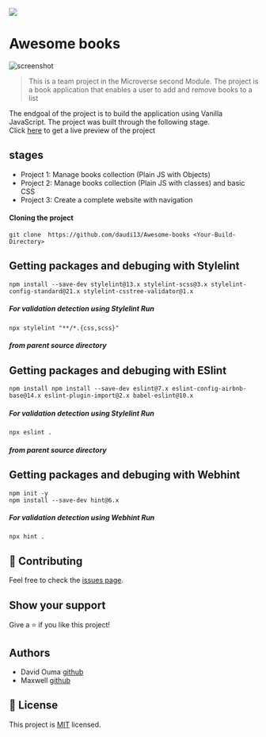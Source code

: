 ![](https://img.shields.io/badge/Microverse-blueviolet)

# Awesome books

![screenshot](./awesomebook.png)

> This is a team project in the Microverse second Module. The project is a book application that enables a user to add and remove books to a list

The endgoal of the project is to build the application using Vanilla JavaScript. The project was built through the following stage.  
Click [here](https://daudi13.github.io/Awesome-books/) to get a live preview of the project

## stages

- Project 1: Manage books collection (Plain JS with Objects)
- Project 2: Manage books collection (Plain JS with classes) and basic CSS
- Project 3: Create a complete website with navigation
#### Cloning the project
```
git clone  https://github.com/daudi13/Awesome-books <Your-Build-Directory>
```

## Getting packages and debuging with Stylelint
```
npm install --save-dev stylelint@13.x stylelint-scss@3.x stylelint-config-standard@21.x stylelint-csstree-validator@1.x
```
##### For validation detection using Stylelint Run
```
npx stylelint "**/*.{css,scss}"
```
##### from parent source directory

## Getting packages and debuging with ESlint
```
npm install npm install --save-dev eslint@7.x eslint-config-airbnb-base@14.x eslint-plugin-import@2.x babel-eslint@10.x
```
##### For validation detection using Stylelint Run
```
npx eslint .
```
##### from parent source directory

## Getting packages and debuging with Webhint
```
npm init -y
npm install --save-dev hint@6.x
```
##### For validation detection using Webhint Run
```
npx hint .
```

 ## 🤝 Contributing

Feel free to check the [issues page](../../issues/).

## Show your support

Give a ⭐️ if you like this project!

## Authors

- David Ouma [github](https://github.com/daudi13)
- Maxwell [github](https://github.com/i-max-xi)
## 📝 License

This project is [MIT](./MIT.md) licensed.